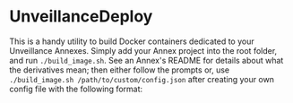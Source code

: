 # UnveillanceDeploy

This is a handy utility to build Docker containers dedicated to your Unveillance Annexes.  Simply add your Annex project into the root folder, and run `./build_image.sh`.  See an Annex's README for details about what the derivatives mean; then either follow the prompts or, use `./build_image.sh /path/to/custom/config.json` after creating your own config file with the following format:
